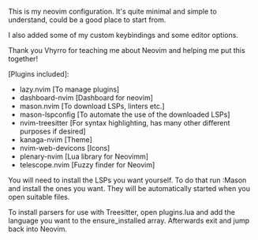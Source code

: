 This is my neovim configuration. It's quite minimal and simple to understand, could be a good place to start from.

I also added some of my custom keybindings and some editor options.

Thank you Vhyrro for teaching me about Neovim and helping me put this together!

[Plugins included]:
-    lazy.nvim [To manage plugins]
-    dashboard-nvim [Dashboard for neovim]
-    mason.nvim [To download LSPs, linters etc.]
-    mason-lspconfig [To automate the use of the downloaded LSPs]
-    nvim-treesitter [For syntax highlighting, has many other different purposes if desired]
-    kanaga-nvim [Theme]
-    nvim-web-devicons [Icons]
-    plenary-nvim [Lua library for Neovimm]
-    telescope.nvim [Fuzzy finder for Neovim]

You will need to install the LSPs you want yourself. To do that run :Mason and install the ones you want. They will be automatically started when you open suitable files.

To install parsers for use with Treesitter, open plugins.lua and add the language you want to the ensure_installed array.
Afterwards exit and jump back into Neovim.
